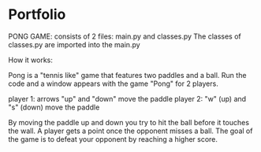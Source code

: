 # Portfolio

PONG GAME:
consists of 2 files: main.py and classes.py
The classes of classes.py are imported into the main.py


How it works:

Pong is a "tennis like" game that features two paddles and a ball. 
Run the code and a window appears with the game "Pong" for 2 players.

player 1: arrows "up" and "down" move the paddle
player 2: "w" (up) and "s" (down) move the paddle

By moving the paddle up and down you try to hit the ball before it touches the wall. A player gets a point once the opponent misses a ball. 
The goal of the game is to defeat your opponent by reaching a higher score. 
